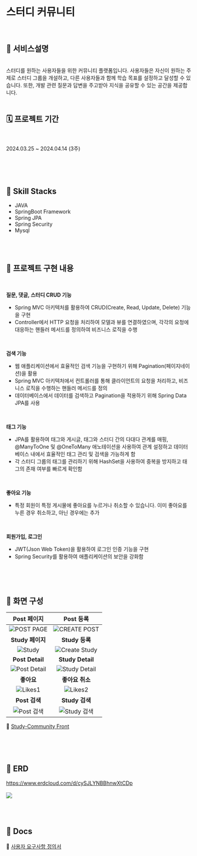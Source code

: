 # 스터디 커뮤니티

<br />

## 🔗 서비스설명
<br>
스터디를 원하는 사용자들을 위한 커뮤니티 플랫폼입니다. 
사용자들은 자신이 원하는 주제로 스터디 그룹을 개설하고, 다른 사용자들과 함께 학습 목표를 설정하고 달성할 수 있습니다. 
또한, 개발 관련 질문과 답변을 주고받아 지식을 공유할 수 있는 공간을 제공합니다.

<br>
<br />

## 🗓️ 프로젝트 기간

<br />

2024.03.25 ~ 2024.04.14 (3주)

<br />
<br />
<br />

## 🔨 Skill Stacks
- JAVA 
- SpringBoot Framework
- Spring JPA
- Spring Security
- Mysql
  
<br/>
<br />

## 🔗 프로젝트 구현 내용
<br>

**질문, 댓글, 스터디 CRUD 기능**
- Spring MVC 아키텍처를 활용하여 CRUD(Create, Read, Update, Delete) 기능을 구현
- Controller에서 HTTP 요청을 처리하여 모델과 뷰를 연결하였으며, 각각의 요청에 대응하는 핸들러 메서드를 정의하여 비즈니스 로직을 수행

<br/>

**검색 기능**
- 웹 애플리케이션에서 효율적인 검색 기능을 구현하기 위해 Pagination(페이지네이션)을 활용
- Spring MVC 아키텍처에서 컨트롤러를 통해 클라이언트의 요청을 처리하고, 비즈니스 로직을 수행하는 핸들러 메서드를 정의
- 데이터베이스에서 데이터를 검색하고 Pagination을 적용하기 위해 Spring Data JPA를 사용

<br/>

**태그 기능**
- JPA를 활용하여 태그와 게시글, 태그와 스터디 간의 다대다 관계를 매핑, @ManyToOne 및 @OneToMany 애노테이션을 사용하여 관계 설정하고 데이터베이스 내에서 효율적인 태그 관리 및 검색을 가능하게 함
- 각 스터디 그룹의 태그를 관리하기 위해 HashSet을 사용하여 중복을 방지하고 태그의 존재 여부를 빠르게 확인함

<br/>

**좋아요 기능**
- 특정 회원이 특정 게시물에 좋아요를 누르거나 취소할 수 있습니다. 이미 좋아요를 누른 경우 취소하고, 아닌 경우에는 추가

<br/>

**회원가입, 로그인**
- JWT(Json Web Token)을 활용하여 로그인 인증 기능을 구현
- Spring Security를 활용하여 애플리케이션의 보안을 강화함

<br>
<br/>
<br/>

## 📸 화면 구성

|Post 페이지|Post 등록|
|:---:|:---:|
|![POST PAGE](https://github.com/yunkr/Study-Community/assets/99308074/153d63fc-5634-434d-80a0-93012ef37144)|![CREATE POST](https://github.com/yunkr/Study-Community/assets/99308074/f0fae25b-8eb0-46ae-bf70-af0faaf73a42)|
|<b>Study 페이지</b>|<b>Study 등록</b>|
|![Study](https://github.com/yunkr/Study-Community/assets/99308074/6f4f5383-97de-4c1d-88df-09695a2a8584)|![Create Study](https://github.com/yunkr/Study-Community/assets/99308074/321ecb61-bf9f-4952-b47e-c4a95cdcd2a4)|
|<b>Post Detail</b>|<b>Study Detail</b>|
|![Post Detail](https://github.com/yunkr/Study-Community/assets/99308074/8dcb86f3-ad72-4f0f-baa1-af467394ccec)|![Study Detail](https://github.com/yunkr/Study-Community/assets/99308074/c2acb9bf-17e7-423e-b31d-7437874c1c1d)|
|<b>좋아요</b>|<b>좋아요 취소</b>|
|![Likes1](https://github.com/yunkr/Study-Community/assets/99308074/8dcb86f3-ad72-4f0f-baa1-af467394ccec)|![Likes2](https://github.com/yunkr/Study-Community/assets/99308074/ff497ff8-a217-4452-be5d-e6752a5af23a)|
|<b>Post 검색</b>|<b>Study 검색</b>|
|![Post 검색](https://github.com/yunkr/Study-Community/assets/99308074/19c0c984-19e4-4fcd-adc2-b517de54358e)|![Study 검색](https://github.com/yunkr/Study-Community/assets/99308074/a6e03e10-775d-4a5a-b221-5617625b1908)|

🔗 [Study-Community Front](https://github.com/yunkr/Study-Community-Front)

<br>
<br/>
<br/>


## 📂 ERD
https://www.erdcloud.com/d/cySJLYNBBhnwXtCDp
<br>
<br>
<img src="https://github.com/yunkr/Study-Community/assets/99308074/409476bf-32fd-46cf-af5c-abd0cb23caa1">

<br/>
<br/>

## 📃 Docs
🔗 [사용자 요구사항 정의서](https://tmdgus416.tistory.com/179)
<br>

<br/>
<br/>




